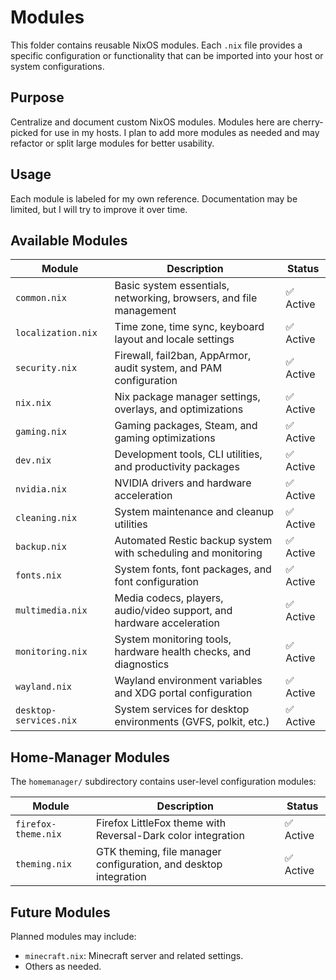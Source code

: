 # Modules

This folder contains reusable NixOS modules. Each `.nix` file provides a specific configuration or functionality that can be imported into your host or system configurations.

## Purpose

Centralize and document custom NixOS modules. Modules here are cherry-picked for use in my hosts. I plan to add more modules as needed and may refactor or split large modules for better usability.

## Usage

Each module is labeled for my own reference. Documentation may be limited, but I will try to improve it over time.

## Available Modules

| Module               | Description                                                     | Status    |
|----------------------|-----------------------------------------------------------------|-----------|
| `common.nix`         | Basic system essentials, networking, browsers, and file management | ✅ Active |
| `localization.nix`   | Time zone, time sync, keyboard layout and locale settings      | ✅ Active |
| `security.nix`       | Firewall, fail2ban, AppArmor, audit system, and PAM configuration | ✅ Active |
| `nix.nix`            | Nix package manager settings, overlays, and optimizations      | ✅ Active |
| `gaming.nix`         | Gaming packages, Steam, and gaming optimizations               | ✅ Active |
| `dev.nix`            | Development tools, CLI utilities, and productivity packages    | ✅ Active |
| `nvidia.nix`         | NVIDIA drivers and hardware acceleration                       | ✅ Active |
| `cleaning.nix`       | System maintenance and cleanup utilities                       | ✅ Active |
| `backup.nix`         | Automated Restic backup system with scheduling and monitoring  | ✅ Active |
| `fonts.nix`          | System fonts, font packages, and font configuration            | ✅ Active |
| `multimedia.nix`     | Media codecs, players, audio/video support, and hardware acceleration | ✅ Active |
| `monitoring.nix`     | System monitoring tools, hardware health checks, and diagnostics | ✅ Active |
| `wayland.nix`        | Wayland environment variables and XDG portal configuration     | ✅ Active |
| `desktop-services.nix` | System services for desktop environments (GVFS, polkit, etc.) | ✅ Active |

## Home-Manager Modules

The `homemanager/` subdirectory contains user-level configuration modules:

| Module               | Description                                                     | Status    |
|----------------------|-----------------------------------------------------------------|-----------|
| `firefox-theme.nix`  | Firefox LittleFox theme with Reversal-Dark color integration   | ✅ Active |
| `theming.nix`        | GTK theming, file manager configuration, and desktop integration | ✅ Active |

## Future Modules

Planned modules may include:

- `minecraft.nix`: Minecraft server and related settings.
- Others as needed.
